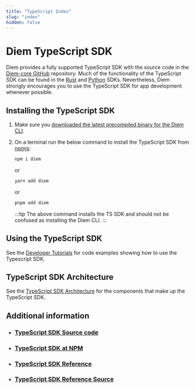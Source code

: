 ```yaml
---
title: "TypeScript Index"
slug: "index"
hidden: false
---
```


# Diem TypeScript SDK

Diem provides a fully supported TypeScript SDK with the source code in the [Diem-core GitHub](https://github.com/aptos-labs/diem-core/tree/main/ecosystem/typescript/sdk) repository. Much of the functionality of the TypeScript SDK can be found in the [Rust](../rust-sdk.md) and [Python](../python-sdk.md) SDKs. Nevertheless, Diem strongly encourages you to use the TypeScript SDK for app development whenever possible.

## Installing the TypeScript SDK

1. Make sure you [downloaded the latest precompiled binary for the Diem CLI](../../tools/install-cli/index.md#download-precompiled-binary).
2. On a terminal run the below command to install the TypeScript SDK from [npmjs](https://www.npmjs.com/package/diem):

   ```bash
   npm i diem
   ```

   or

   ```bash
   yarn add diem
   ```

   or

   ```bash
   pnpm add diem
   ```

   :::tip
   The above command installs the TS SDK and should not be confused as installing the Diem CLI.
   :::

## Using the TypeScript SDK

See the [Developer Tutorials](../../tutorials/index.md) for code examples showing how to use the Typescript SDK.

## TypeScript SDK Architecture

See the [TypeScript SDK Architecture](./typescript-sdk-overview.md) for the components that make up the TypeScript SDK.

## Additional information

- ### [TypeScript SDK Source code](https://github.com/aptos-labs/diem-core/tree/main/ecosystem/typescript/sdk)
- ### [TypeScript SDK at NPM](https://www.npmjs.com/package/diem)
- ### [TypeScript SDK Reference](https://aptos-labs.github.io/ts-sdk-doc/)
- ### [TypeScript SDK Reference Source](https://github.com/aptos-labs/ts-sdk-doc)
